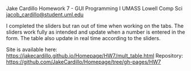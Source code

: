 Jake Cardillo
Homework 7 - GUI Programming I
UMASS Lowell Comp Sci
jacob_cardillo@student.uml.edu

I completed the sliders but ran out of time when working on the tabs. The sliders work fully
as intended and update when a number is entered in the form. The table also update in real time
according to the sliders.

Site is available here: https://jakecardillo.github.io/Homepage/HW7/mult_table.html
Repository: https://github.com/JakeCardillo/Homepage/tree/gh-pages/HW7
